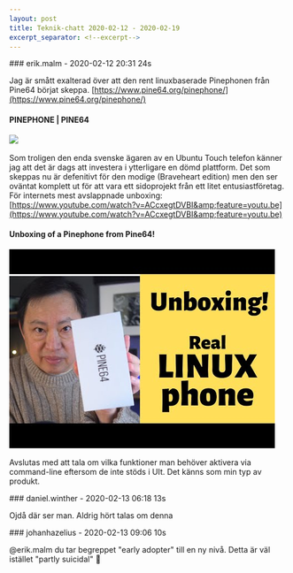 ```yaml
---
layout: post
title: Teknik-chatt 2020-02-12 - 2020-02-19
excerpt_separator: <!--excerpt-->
---
```

<section class="message" markdown="1">
### erik.malm - 2020-02-12 20:31 24s

Jag är smått exalterad över att den rent linuxbaserade Pinephonen från Pine64 börjat skeppa.
[https://www.pine64.org/pinephone/](https://www.pine64.org/pinephone/)

<div class="attachment"><h4>PINEPHONE | PINE64</h4><div class="text"></div>
<a href="https://www.pine64.org/pinephone/"><img src="https://www.pine64.org/wp-content/uploads/2019/04/PinePhone-1.jpg" fallback="PINEPHONE | PINE64"/></a></div>
    
Som troligen den enda svenske ägaren av en Ubuntu Touch telefon känner jag att det är dags att investera i ytterligare en dömd plattform.
Det som skeppas nu är defenitivt för den modige (Braveheart edition) men den ser oväntat komplett ut för att vara ett sidoprojekt från ett litet entusiastföretag.
För internets mest avslappnade unboxing:
[https://www.youtube.com/watch?v=ACcxegtDVBI&amp;feature=youtu.be](https://www.youtube.com/watch?v=ACcxegtDVBI&amp;feature=youtu.be)

<div class="attachment"><h4>Unboxing of a Pinephone from Pine64!</h4><div class="text"></div>
<a href="https://www.youtube.com/watch?v=ACcxegtDVBI&amp;feature=youtu.be"><div class="linkdiv"><img src="/assets/blogAssets/Unboxing of a Pinephone from Pine64!" fallback="Unboxing of a Pinephone from Pine64!"/></div></a></div>
    
Avslutas med att tala om vilka funktioner man behöver aktivera via command-line eftersom de inte stöds i UIt. Det känns som min typ av produkt.
</section>
<section class="message" markdown="1">
### daniel.winther - 2020-02-13 06:18 13s

Ojdå där ser man. Aldrig hört talas om denna
</section>
<section class="message" markdown="1">
### johanhazelius - 2020-02-13 09:06 10s

@erik.malm du tar begreppet "early adopter" till en ny nivå. Detta är väl istället "partly suicidal" 🙂

<!--excerpt-->
</section>